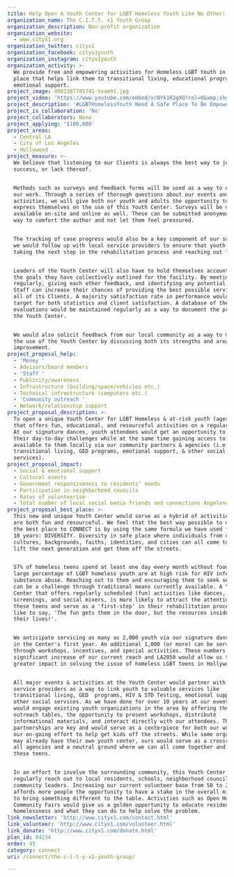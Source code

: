 ```yaml
---
title: Help Open A Youth Center for LGBT Homeless Youth Like No Other!
organization_name: The C.I.T.Y. x1 Youth Group
organization_description: Non-profit organization
organization_website:
  - www.cityx1.org
organization_twitter: cityx1
organization_facebook: cityx1youth
organization_instagram: cityx1youth
organization_activity: >-
  We provide free and empowering activities for Homeless LGBT Youth in a safe
  place that helps link them to transitional living, educational programs, and
  emotional support.
project_image: 4001387745741-team91.jpg
project_video: 'https://www.youtube.com/embed/xrBYk1R2gXQ?rel=0&amp;showinfo=0'
project_description: '#LGBTHomelessYouth Need A Safe Place To Be Empowered In!'
project_is_collaboration: 'No'
project_collaborators: None
project_applying: '$100,000'
project_areas:
  - Central LA
  - City of Los Angeles
  - Hollywood
project_measure: >-
  We believe that listening to our Clients is always the best way to judge our
  success, or lack thereof.


  Methods such as surveys and feedback forms will be used as a way to evaluate
  our work. Through a series of thorough questions about our events and
  activities, we will give both our youth and adults the opportunity to freely
  express themselves on the use of this Youth Center. Surveys will be made
  available on-site and online as well. These can be submitted anonymously as a
  way to comfort the author and not let them feel pressured.


  The tracking of case progress would also be a key component of our success, as
  we would follow up with local service providers to ensure that youth are
  taking the next step in the rehabilitation process and reaching out for help.


  Leaders of the Youth Center will also have to hold themselves accountable for
  the goals they have collectively outlined for the facility. By meeting
  regularly, giving each other feedback, and identifying any potential issues,
  Staff can increase their chances of providing the best possible service for
  all of its Clients. A majority satisfaction rate in performance would be the
  target for both statistics and client satisfaction. A database of these
  evaluations would be maintained regularly as a way to document the progress of
  the Youth Center.


  We would also solicit feedback from our local community as a way to maximize
  the use of the Youth Center by discussing both its strengths and areas for
  improvement.
project_proposal_help:
  - 'Money '
  - Advisors/board members
  - 'Staff '
  - Publicity/awareness
  - Infrastructure (building/space/vehicles etc.)
  - Technical infrastructure (computers etc.)
  - 'Community outreach '
  - Network/relationship support
project_proposal_description: >-
  To open a unique Youth Center for LGBT Homeless & at-risk youth (ages 14-24)
  that offers fun, educational, and resourceful activities on a regular basis.
  At our signature dances, youth attendees would get an opportunity to escape
  their day-to-day challenges while at the same time gaining access to services
  available to them locally via our community partners & agencies (i.e.
  transitional living, GED programs, emotional support, & other social
  services).
project_proposal_impact:
  - Social & emotional support
  - Cultural events
  - Government responsiveness to residents’ needs
  - Participation in neighborhood councils
  - Rates of volunteerism
  - Total number of local social media friends and connections Angelenos have
project_proposal_best_place: >-
  This new and unique Youth Center would serve as a hybrid of activities that
  are both fun and resourceful. We feel that the best way possible to make L.A.
  the best place to CONNECT is by using the same formula we have used for over
  10 years: DIVERSITY. Diversity in safe place where individuals from different
  cultures, backgrounds, faiths, identities, and cities can all come together to
  lift the next generation and get them off the streets.


  57% of homeless teens spend at least one day every month without food and a
  large percentage of LGBT homeless youth are at high risk for HIV infection &
  substance abuse. Reaching out to them and encouraging them to seek services
  can be a challenge through traditional means currently available. A Youth
  Center that offers regularly scheduled (fun) activities like dances, movie
  screenings, and social mixers, is more likely to attract the attention of
  these teens and serve as a 'first-step' in their rehabilitation process. As we
  like to say, 'The fun gets them in the door, but the resources inside can save
  their lives!'.


  We anticipate servicing as many as 2,000 youth via our signature dances alone
  in the Center's first year. An additional 1,000 (or more) can be serviced
  through workshops, incentives, and special activities. These numbers are a
  significant increase of our current reach and LA2050 would allow us to have a
  greater impact in solving the issue of homeless LGBT teens in Hollywood. 


  All major events & activities at the Youth Center would partner with local
  service providers as a way to link youth to valuable services like
  transitional living, GED  programs, HIV & STD Testing, emotional support, &
  other social services. As we have done for over 10 years at our events, we
  would engage existing youth organizations in the area by offering them
  outreach tables, the opportunity to present workshops, distribute
  informational materials, and interact directly with our attendees. These
  partnerships are key and would serve as a centerpiece for both our work and
  our on-going effort to help get kids off the streets. While some organizations
  may already have their own youth center, ours would serve as a crossroads for
  all agencies and a neutral ground where we can all come together and service
  these teens.


  In an effort to involve the surrounding community, this Youth Center would
  regularly reach out to local residents, schools, neighborhood councils, and
  community leaders. Increasing our current volunteer base from 50 to 200
  affords more people the opportunity to have a stake in the overall mission and
  to bring something different to the table. Activities such as Open Houses and
  Community Fairs would give us a golden opportunity to educate residents on
  homelessness and what they can do to help solve the problem.
link_newsletter: 'http://www.cityx1.com/contact.html'
link_volunteer: 'http://www.cityx1.com/volunteer.html'
link_donate: 'http://www.cityx1.com/donate.html'
plan_id: 84234
order: 45
category: connect
uri: /connect/the-c-i-t-y-x1-youth-group/

---
```

